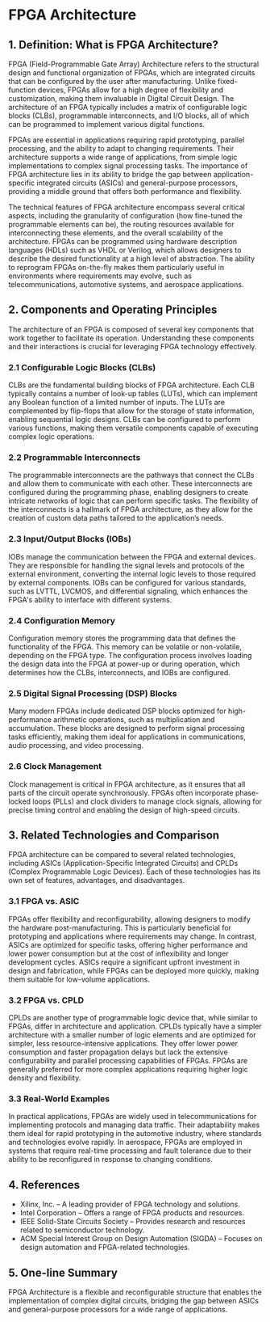 # FPGA Architecture

## 1. Definition: What is **FPGA Architecture**?
FPGA (Field-Programmable Gate Array) Architecture refers to the structural design and functional organization of FPGAs, which are integrated circuits that can be configured by the user after manufacturing. Unlike fixed-function devices, FPGAs allow for a high degree of flexibility and customization, making them invaluable in Digital Circuit Design. The architecture of an FPGA typically includes a matrix of configurable logic blocks (CLBs), programmable interconnects, and I/O blocks, all of which can be programmed to implement various digital functions. 

FPGAs are essential in applications requiring rapid prototyping, parallel processing, and the ability to adapt to changing requirements. Their architecture supports a wide range of applications, from simple logic implementations to complex signal processing tasks. The importance of FPGA architecture lies in its ability to bridge the gap between application-specific integrated circuits (ASICs) and general-purpose processors, providing a middle ground that offers both performance and flexibility.

The technical features of FPGA architecture encompass several critical aspects, including the granularity of configuration (how fine-tuned the programmable elements can be), the routing resources available for interconnecting these elements, and the overall scalability of the architecture. FPGAs can be programmed using hardware description languages (HDLs) such as VHDL or Verilog, which allows designers to describe the desired functionality at a high level of abstraction. The ability to reprogram FPGAs on-the-fly makes them particularly useful in environments where requirements may evolve, such as telecommunications, automotive systems, and aerospace applications.

## 2. Components and Operating Principles
The architecture of an FPGA is composed of several key components that work together to facilitate its operation. Understanding these components and their interactions is crucial for leveraging FPGA technology effectively.

### 2.1 Configurable Logic Blocks (CLBs)
CLBs are the fundamental building blocks of FPGA architecture. Each CLB typically contains a number of look-up tables (LUTs), which can implement any Boolean function of a limited number of inputs. The LUTs are complemented by flip-flops that allow for the storage of state information, enabling sequential logic designs. CLBs can be configured to perform various functions, making them versatile components capable of executing complex logic operations.

### 2.2 Programmable Interconnects
The programmable interconnects are the pathways that connect the CLBs and allow them to communicate with each other. These interconnects are configured during the programming phase, enabling designers to create intricate networks of logic that can perform specific tasks. The flexibility of the interconnects is a hallmark of FPGA architecture, as they allow for the creation of custom data paths tailored to the application’s needs.

### 2.3 Input/Output Blocks (IOBs)
IOBs manage the communication between the FPGA and external devices. They are responsible for handling the signal levels and protocols of the external environment, converting the internal logic levels to those required by external components. IOBs can be configured for various standards, such as LVTTL, LVCMOS, and differential signaling, which enhances the FPGA's ability to interface with different systems.

### 2.4 Configuration Memory
Configuration memory stores the programming data that defines the functionality of the FPGA. This memory can be volatile or non-volatile, depending on the FPGA type. The configuration process involves loading the design data into the FPGA at power-up or during operation, which determines how the CLBs, interconnects, and IOBs are configured.

### 2.5 Digital Signal Processing (DSP) Blocks
Many modern FPGAs include dedicated DSP blocks optimized for high-performance arithmetic operations, such as multiplication and accumulation. These blocks are designed to perform signal processing tasks efficiently, making them ideal for applications in communications, audio processing, and video processing.

### 2.6 Clock Management
Clock management is critical in FPGA architecture, as it ensures that all parts of the circuit operate synchronously. FPGAs often incorporate phase-locked loops (PLLs) and clock dividers to manage clock signals, allowing for precise timing control and enabling the design of high-speed circuits.

## 3. Related Technologies and Comparison
FPGA architecture can be compared to several related technologies, including ASICs (Application-Specific Integrated Circuits) and CPLDs (Complex Programmable Logic Devices). Each of these technologies has its own set of features, advantages, and disadvantages.

### 3.1 FPGA vs. ASIC
FPGAs offer flexibility and reconfigurability, allowing designers to modify the hardware post-manufacturing. This is particularly beneficial for prototyping and applications where requirements may change. In contrast, ASICs are optimized for specific tasks, offering higher performance and lower power consumption but at the cost of inflexibility and longer development cycles. ASICs require a significant upfront investment in design and fabrication, while FPGAs can be deployed more quickly, making them suitable for low-volume applications.

### 3.2 FPGA vs. CPLD
CPLDs are another type of programmable logic device that, while similar to FPGAs, differ in architecture and application. CPLDs typically have a simpler architecture with a smaller number of logic elements and are optimized for simpler, less resource-intensive applications. They offer lower power consumption and faster propagation delays but lack the extensive configurability and parallel processing capabilities of FPGAs. FPGAs are generally preferred for more complex applications requiring higher logic density and flexibility.

### 3.3 Real-World Examples
In practical applications, FPGAs are widely used in telecommunications for implementing protocols and managing data traffic. Their adaptability makes them ideal for rapid prototyping in the automotive industry, where standards and technologies evolve rapidly. In aerospace, FPGAs are employed in systems that require real-time processing and fault tolerance due to their ability to be reconfigured in response to changing conditions.

## 4. References
- Xilinx, Inc. – A leading provider of FPGA technology and solutions.
- Intel Corporation – Offers a range of FPGA products and resources.
- IEEE Solid-State Circuits Society – Provides research and resources related to semiconductor technology.
- ACM Special Interest Group on Design Automation (SIGDA) – Focuses on design automation and FPGA-related technologies.

## 5. One-line Summary
FPGA Architecture is a flexible and reconfigurable structure that enables the implementation of complex digital circuits, bridging the gap between ASICs and general-purpose processors for a wide range of applications.